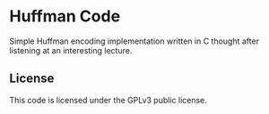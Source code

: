 # Huffman Code

Simple Huffman encoding implementation written in C thought after listening at an interesting lecture.

## License

This code is licensed under the GPLv3 public license.
